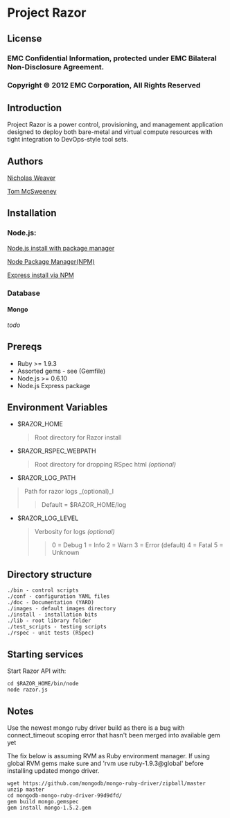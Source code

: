 # Project Razor

## License
### EMC Confidential Information, protected under EMC Bilateral Non-Disclosure Agreement.
### Copyright © 2012 EMC Corporation, All Rights Reserved

## Introduction

Project Razor is a power control, provisioning, and management application designed
to deploy both bare-metal and virtual compute resources with tight integration to
DevOps-style tool sets.

## Authors

[Nicholas Weaver](https://github.com/lynxbat)

[Tom McSweeney](https://github.com/tjmcs)

## Installation

### Node.js:
[Node.js install with package manager](https://github.com/joyent/node/wiki/Installing-Node.js-via-package-manager)

[Node Package Manager(NPM)](http://npmjs.org/)

[Express install via NPM](http://expressjs.com/guide.html)

### Database

#### Mongo

_todo_

## Prereqs

* Ruby >= 1.9.3
* Assorted gems - see (Gemfile)
* Node.js >= 0.6.10
* Node.js Express package
 

## Environment Variables
* $RAZOR_HOME
    >Root directory for Razor install

* $RAZOR_RSPEC_WEBPATH
    >Root directory for dropping RSpec html _(optional)_

* $RAZOR_LOG_PATH
>Path for razor logs _(optional)_l
>>Default = $RAZOR_HOME/log

* $RAZOR_LOG_LEVEL
    > Verbosity for logs _(optional)_
    >> 0 = Debug
    >> 1 = Info
    >> 2 = Warn
    >> 3 = Error (default)
    >> 4 = Fatal
    >> 5 = Unknown


## Directory structure
    ./bin - control scripts
    ./conf - configuration YAML files
    ./doc - Documentation (YARD)
    ./images - default images directory
    ./install - installation bits
    ./lib - root library folder
    ./test_scripts - testing scripts
    ./rspec - unit tests (RSpec)

## Starting services

Start Razor API with:

    cd $RAZOR_HOME/bin/node
    node razor.js


## Notes

Use the newest mongo ruby driver build as there is a bug with connect_timeout scoping error
that hasn't been merged into available gem yet

The fix below is assuming RVM as Ruby environment manager. If using global RVM gems make sure
and 'rvm use ruby-1.9.3@global' before installing updated mongo driver.

    wget https://github.com/mongodb/mongo-ruby-driver/zipball/master
    unzip master
    cd mongodb-mongo-ruby-driver-99d9dfd/
    gem build mongo.gemspec
    gem install mongo-1.5.2.gem
